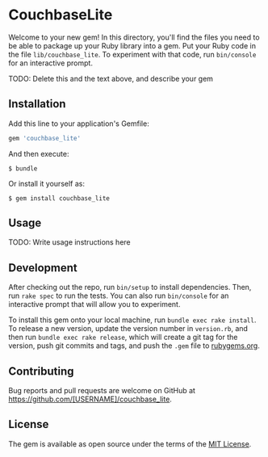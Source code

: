 # CouchbaseLite

Welcome to your new gem! In this directory, you'll find the files you need to be able to package up your Ruby library into a gem. Put your Ruby code in the file `lib/couchbase_lite`. To experiment with that code, run `bin/console` for an interactive prompt.

TODO: Delete this and the text above, and describe your gem

## Installation

Add this line to your application's Gemfile:

```ruby
gem 'couchbase_lite'
```

And then execute:

    $ bundle

Or install it yourself as:

    $ gem install couchbase_lite

## Usage

TODO: Write usage instructions here

## Development

After checking out the repo, run `bin/setup` to install dependencies. Then, run `rake spec` to run the tests. You can also run `bin/console` for an interactive prompt that will allow you to experiment.

To install this gem onto your local machine, run `bundle exec rake install`. To release a new version, update the version number in `version.rb`, and then run `bundle exec rake release`, which will create a git tag for the version, push git commits and tags, and push the `.gem` file to [rubygems.org](https://rubygems.org).

## Contributing

Bug reports and pull requests are welcome on GitHub at https://github.com/[USERNAME]/couchbase_lite.

## License

The gem is available as open source under the terms of the [MIT License](https://opensource.org/licenses/MIT).
